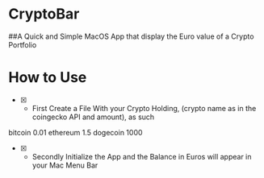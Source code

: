 # CryptoBar
##A Quick and Simple MacOS App that display the Euro value of a Crypto Portfolio

# How to Use

- [X] - First Create a File With your Crypto Holding, (crypto name as in the coingecko API and amount), as such

bitcoin 0.01
ethereum 1.5
dogecoin 1000

- [X] - Secondly Initialize the App and the Balance in Euros will appear in your Mac Menu Bar
